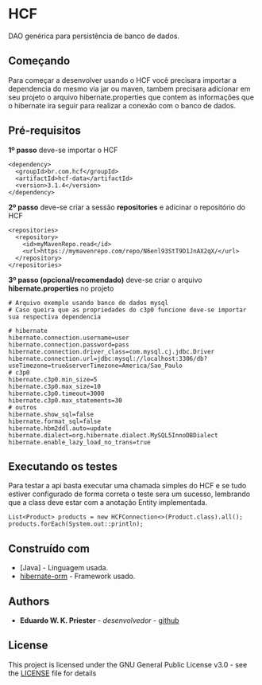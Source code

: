 # HCF
DAO genérica para persistência de banco de dados.

## Começando
Para começar a desenvolver usando o HCF você precisara importar a dependencia do mesmo
via jar ou maven, tambem precisara adicionar em seu projeto o arquivo hibernate.properties que
contem as informações que o hibernate ira seguir para realizar a conexão com o banco de dados.

## Pré-requisitos
**1º passo** deve-se importar o HCF
```
<dependency>
  <groupId>br.com.hcf</groupId>
  <artifactId>hcf-data</artifactId>
  <version>3.1.4</version>
</dependency>
```
**2º passo** deve-se criar a sessão **repositories** e adicinar o repositório do HCF
```
<repositories>
  <repository>
    <id>myMavenRepo.read</id>
    <url>https://mymavenrepo.com/repo/N6enl93StT9D1JnAX2qX/</url>
  </repository>
</repositories>
```
**3º passo (opcional/recomendado)** deve-se criar o arquivo **hibernate.properties** no projeto
```
# Arquivo exemplo usando banco de dados mysql
# Caso queira que as propriedades do c3p0 funcione deve-se importar sua respectiva dependencia

# hibernate
hibernate.connection.username=user
hibernate.connection.password=pass
hibernate.connection.driver_class=com.mysql.cj.jdbc.Driver
hibernate.connection.url=jdbc:mysql://localhost:3306/db?useTimezone=true&serverTimezone=America/Sao_Paulo
# c3p0
hibernate.c3p0.min_size=5
hibernate.c3p0.max_size=10
hibernate.c3p0.timeout=3000
hibernate.c3p0.max_statements=30
# outros
hibernate.show_sql=false
hibernate.format_sql=false
hibernate.hbm2ddl.auto=update
hibernate.dialect=org.hibernate.dialect.MySQL5InnoDBDialect
hibernate.enable_lazy_load_no_trans=true
```

## Executando os testes
Para testar a api basta executar uma chamada simples do HCF e se tudo estiver
configurado de forma correta o teste sera um sucesso, lembrando que a class deve estar
com a anotação Entity implementada.
```
List<Product> products = new HCFConnection<>(Product.class).all();
products.forEach(System.out::println);
```
## Construído com
* [Java] - Linguagem usada.
* [hibernate-orm](https://github.com/hibernate/hibernate-orm) - Framework usado.

## Authors
* **Eduardo W. K. Priester** - *desenvolvedor* - [github](https://github.com/Eduardo-Karpinski)

## License
This project is licensed under the GNU General Public License v3.0 - see the [LICENSE](LICENSE) file for details
